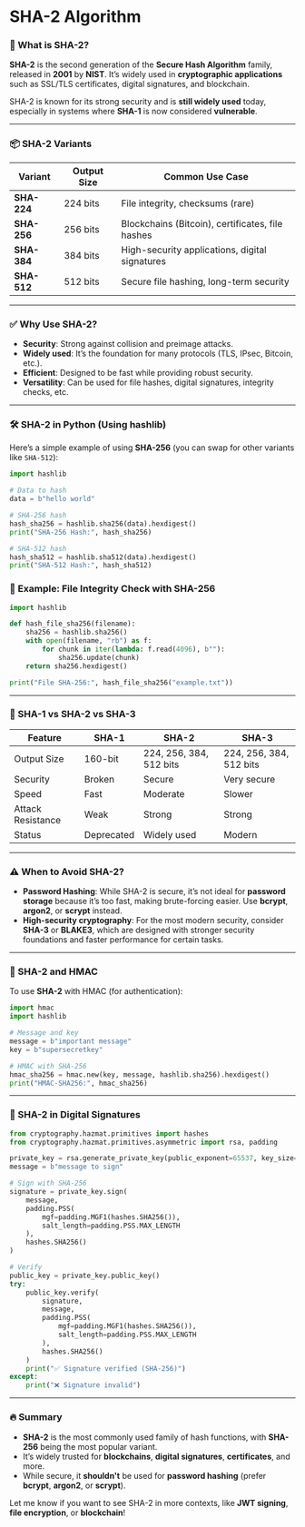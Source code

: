 # SHA-2 Algorithm

### 🔐 What is SHA-2?

**SHA-2** is the second generation of the **Secure Hash Algorithm** family, released in **2001** by **NIST**. It’s widely used in **cryptographic applications** such as SSL/TLS certificates, digital signatures, and blockchain.

SHA-2 is known for its strong security and is **still widely used** today, especially in systems where **SHA-1** is now considered **vulnerable**.

---

### 📦 SHA-2 Variants

| Variant     | Output Size  | Common Use Case                           |
|-------------|--------------|-------------------------------------------|
| **SHA-224** | 224 bits     | File integrity, checksums (rare)          |
| **SHA-256** | 256 bits     | Blockchains (Bitcoin), certificates, file hashes |
| **SHA-384** | 384 bits     | High-security applications, digital signatures |
| **SHA-512** | 512 bits     | Secure file hashing, long-term security   |

---

### ✅ Why Use SHA-2?

- **Security**: Strong against collision and preimage attacks.
- **Widely used**: It’s the foundation for many protocols (TLS, IPsec, Bitcoin, etc.).
- **Efficient**: Designed to be fast while providing robust security.
- **Versatility**: Can be used for file hashes, digital signatures, integrity checks, etc.

---

### 🛠️ SHA-2 in Python (Using hashlib)

Here’s a simple example of using **SHA-256** (you can swap for other variants like `SHA-512`):

```python
import hashlib

# Data to hash
data = b"hello world"

# SHA-256 hash
hash_sha256 = hashlib.sha256(data).hexdigest()
print("SHA-256 Hash:", hash_sha256)

# SHA-512 hash
hash_sha512 = hashlib.sha512(data).hexdigest()
print("SHA-512 Hash:", hash_sha512)
```

### 📁 Example: File Integrity Check with SHA-256

```python
import hashlib

def hash_file_sha256(filename):
    sha256 = hashlib.sha256()
    with open(filename, "rb") as f:
        for chunk in iter(lambda: f.read(4096), b""):
            sha256.update(chunk)
    return sha256.hexdigest()

print("File SHA-256:", hash_file_sha256("example.txt"))
```

---

### 🔄 SHA-1 vs SHA-2 vs SHA-3

| Feature       | SHA-1     | SHA-2      | SHA-3     |
|---------------|-----------|------------|-----------|
| Output Size   | 160-bit   | 224, 256, 384, 512 bits | 224, 256, 384, 512 bits |
| Security      | Broken    | Secure     | Very secure |
| Speed         | Fast      | Moderate   | Slower     |
| Attack Resistance | Weak    | Strong     | Strong     |
| Status        | Deprecated | Widely used| Modern     |

---

### ⚠️ When to Avoid SHA-2?

- **Password Hashing**: While SHA-2 is secure, it’s not ideal for **password storage** because it’s too fast, making brute-forcing easier. Use **bcrypt**, **argon2**, or **scrypt** instead.
- **High-security cryptography**: For the most modern security, consider **SHA-3** or **BLAKE3**, which are designed with stronger security foundations and faster performance for certain tasks.

---

### 🔄 SHA-2 and HMAC

To use **SHA-2** with HMAC (for authentication):

```python
import hmac
import hashlib

# Message and key
message = b"important message"
key = b"supersecretkey"

# HMAC with SHA-256
hmac_sha256 = hmac.new(key, message, hashlib.sha256).hexdigest()
print("HMAC-SHA256:", hmac_sha256)
```

---

### 🔄 SHA-2 in Digital Signatures

```python
from cryptography.hazmat.primitives import hashes
from cryptography.hazmat.primitives.asymmetric import rsa, padding

private_key = rsa.generate_private_key(public_exponent=65537, key_size=2048)
message = b"message to sign"

# Sign with SHA-256
signature = private_key.sign(
    message,
    padding.PSS(
        mgf=padding.MGF1(hashes.SHA256()),
        salt_length=padding.PSS.MAX_LENGTH
    ),
    hashes.SHA256()
)

# Verify
public_key = private_key.public_key()
try:
    public_key.verify(
        signature,
        message,
        padding.PSS(
            mgf=padding.MGF1(hashes.SHA256()),
            salt_length=padding.PSS.MAX_LENGTH
        ),
        hashes.SHA256()
    )
    print("✅ Signature verified (SHA-256)")
except:
    print("❌ Signature invalid")
```

---

### 🔥 Summary

- **SHA-2** is the most commonly used family of hash functions, with **SHA-256** being the most popular variant.
- It’s widely trusted for **blockchains**, **digital signatures**, **certificates**, and more.
- While secure, it **shouldn't** be used for **password hashing** (prefer **bcrypt**, **argon2**, or **scrypt**).
  
Let me know if you want to see SHA-2 in more contexts, like **JWT signing**, **file encryption**, or **blockchain**!